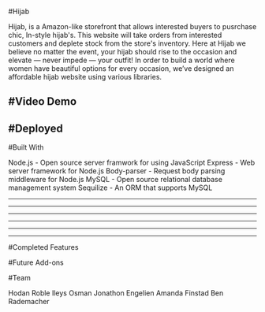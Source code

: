 #Hijab

Hijab, is a Amazon-like storefront that allows interested buyers to pusrchase chic, In-style hijab's. This website will take orders from interested customers and deplete stock from the store's inventory. Here at Hijab we believe no matter the event, your hijab should rise to the occasion and elevate — never impede — your outfit! In order to build a world where women have beautiful options for every occasion, we’ve designed an affordable hijab website using various libraries. 

#Video Demo
--------------
#Deployed 
-----------
#Built With

Node.js - Open source server framwork for using JavaScript
Express - Web server framework for Node.js
Body-parser - Request body parsing middleware for Node.js
MySQL - Open source relational database management system
Sequilize - An ORM that supports MySQL

---
---
---
---
---
---

#Completed Features

#Future Add-ons 

#Team

Hodan Roble
Ileys Osman 
Jonathon Engelien
Amanda Finstad
Ben Rademacher
